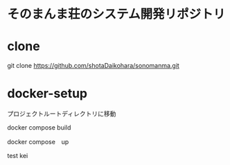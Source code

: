 # そのまんま荘のシステム開発リポジトリ

# clone
git clone https://github.com/shotaDaikohara/sonomanma.git

# docker-setup
プロジェクトルートディレクトリに移動

docker compose build 

docker compose　up

test kei